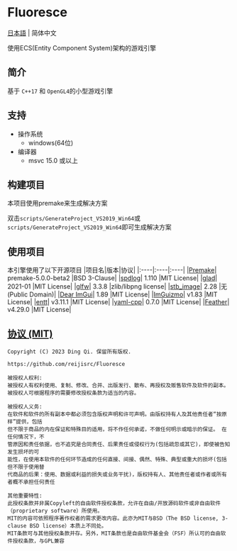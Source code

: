 # Fluoresce

[日本語](README.md) | 简体中文

使用ECS(Entity Component System)架构的游戏引擎

## 简介
   基于 `C++17` 和 `OpenGL4`的小型游戏引擎

## 支持
* 操作系统
  * windows(64位)
* 编译器
  * msvc 15.0 或以上

## 构建项目
   本项目使用premake来生成解决方案

双击`scripts/GenerateProject_VS2019_Win64`或`scripts/GenerateProject_VS2019_Win64`即可生成解决方案

## 使用项目
本引擎使用了以下开源项目
|项目名|版本|协议|
|:----|:----|:----|
|[Premake](https://github.com/premake/premake-core)| premake-5.0.0-beta2 |BSD 3-Clause|
|[spdlog](https://github.com/gabime/spdlog)| 1.110 |MIT License|
|[glad](https://github.com/Dav1dde/glad)| 2021-01 |MIT License|
|[glfw](https://github.com/glfw/glfw)| 3.3.8 |zlib/libpng license|
|[stb_image](https://github.com/nothings/stb)| 2.28 |无(Public Domain)|
|[Dear ImGui](https://github.com/ocornut/imgui)| 1.89 |MIT License|
|[ImGuizmo](https://github.com/CedricGuillemet/ImGuizmo)| v1.83 |MIT License|
|[entt](https://github.com/skypjack/entt)| v3.11.1 |MIT License|
|[yaml-cpp](https://github.com/jbeder/yaml-cpp)| 0.7.0 |MIT License|
|[Feather](https://feathericons.com)| v4.29.0 |MIT License|

[协议 (MIT)](https://github.com/reijisrc/Fluoresce/blob/main/LICENSE)
-------------------------------------------------------------------------------
	Copyright (C) 2023 Ding Qi. 保留所有版权.

	https://github.com/reijisrc/Fluoresce

	被授权人权利:
	被授权人有权利使用、复制、修改、合并、出版发行、散布、再授权及贩售软件及软件的副本。
	被授权人可根据程序的需要修改授权条款为适当的内容。

	被授权人义务:
	在软件和软件的所有副本中都必须包含版权声明和许可声明。由版权持有人及其他责任者“按原样”提供，包括
	但不限于商品的内在保证和特殊目的适用，将不作任何承诺，不做任何明示或暗示的保证。 在任何情况下，不
	管原因和责任依据，也不追究是合同责任、后果责任或侵权行为(包括疏忽或其它)，即使被告知发生损坏的可
	能性，在使用本软件的任何环节造成的任何直接、间接、偶然、特殊、典型或重大的损坏(包括但不限于使用替
	代商品的后果：使用、数据或利益的损失或业务干扰)，版权持有人、其他责任者或作者或所有者概不承担任何责任

	其他重要特性:
	此授权条款并非属Copyleft的自由软件授权条款，允许在自由/开放源码软件或非自由软件（proprietary software）所使用。
	MIT的内容可依照程序著作权者的需求更改内容。此亦为MIT与BSD（The BSD license, 3-clause BSD license）本质上不同处。
	MIT条款可与其他授权条款并存。另外，MIT条款也是自由软件基金会（FSF）所认可的自由软件授权条款，与GPL兼容

